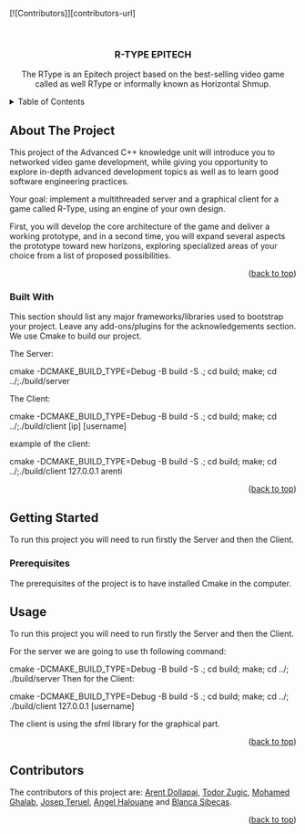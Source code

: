 
<a name="readme-top"></a>




<!-- PROJECT SHIELDS -->
<!--
*** I'm using markdown "reference style" links for readability.
*** Reference links are enclosed in brackets [ ] instead of parentheses ( ).
*** See the bottom of this document for the declaration of the reference variables
*** for contributors-url, forks-url, etc. This is an optional, concise syntax you may use.
*** https://www.markdownguide.org/basic-syntax/#reference-style-links
-->
[![Contributors]][contributors-url]

<!-- PROJECT LOGO -->
<br />
<div align="center">
  <a href="https://github.com/othneildrew/Best-README-Template">
  </a>

  <h3 align="center">R-TYPE EPITECH</h3>

  <p align="center">
    The RType is an Epitech project based on the best-selling video game called as well RType or informally known as Horizontal Shmup.
</div>



<details>
  <summary>Table of Contents</summary>
  <ol>
    <li>
      <a href="#about-the-project">About The Project</a>
      <ul>
        <li><a href="#built-with">Built With</a></li>
      </ul>
    </li>
    <li>
      <a href="#getting-started">Getting Started</a>
      <ul>
        <li><a href="#prerequisites">Prerequisites</a></li>
      </ul>
    </li>
    <li><a href="#usage">Usage</a></li>
    <li><a href="#contributors">Contributors</a></li>
  </ol>
</details>



<!-- ABOUT THE PROJECT -->
## About The Project

This project of the Advanced C++ knowledge unit will introduce you to networked video game development, while giving you opportunity to explore in-depth advanced development topics as well as to learn
good software engineering practices.

Your goal: implement a multithreaded server and a graphical client for a game called R-Type, using an engine of your own design.

First, you will develop the core architecture of the game and deliver a working prototype, and in a second
time, you will expand several aspects the prototype toward new horizons, exploring specialized areas of
your choice from a list of proposed possibilities.

<p align="right">(<a href="#readme-top">back to top</a>)</p>



### Built With

This section should list any major frameworks/libraries used to bootstrap your project. Leave any add-ons/plugins for the acknowledgements section. We use Cmake to build our project.

The Server:

  cmake -DCMAKE_BUILD_TYPE=Debug -B build -S .; cd build; make; cd ../;./build/server

The Client:

  cmake -DCMAKE_BUILD_TYPE=Debug -B build -S .; cd build; make; cd ../;./build/client [ip] [username]

example of the client:

  cmake -DCMAKE_BUILD_TYPE=Debug -B build -S .; cd build; make; cd ../;./build/client 127.0.0.1 arenti

<p align="right">(<a href="#readme-top">back to top</a>)</p>



<!-- GETTING STARTED -->
## Getting Started

To run this project you will need to run firstly the Server and then the Client. 

### Prerequisites

The prerequisites of the project is to have installed Cmake in the computer.


<!-- USAGE EXAMPLES -->
## Usage

To run this project you will need to run firstly the Server and then the Client.

For the server we are going to use th following command:

cmake -DCMAKE_BUILD_TYPE=Debug -B build -S .; cd build; make; cd ../; ./build/server
Then for the Client:

cmake -DCMAKE_BUILD_TYPE=Debug -B build -S .; cd build; make; cd ../; ./build/client 127.0.0.1 [username]

The client is using the sfml library for the graphical part.

<p align="right">(<a href="#readme-top">back to top</a>)</p>



<!-- CONTRIBUTING -->
## Contributors

The contributors of this project are: 
[Arent Dollapaj](https://github.com/arenti1), [Todor Zugic](https://github.com/todorzugic), [Mohamed Ghalab](https://github.com/pogz-Ghalab), [Josep Teruel](https://github.com/Josep-teruel-surra), [Angel Halouane](https://github.com/angeleads) and [Blanca Sibecas](https://github.com/bsibecas).

<p align="right">(<a href="#readme-top">back to top</a>)</p>
